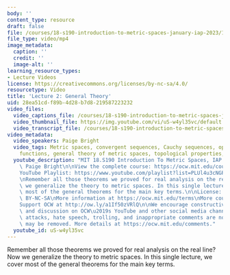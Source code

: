 ```yaml
---
body: ''
content_type: resource
draft: false
file: /courses/18-s190-introduction-to-metric-spaces-january-iap-2023/18s190-lecture-2_360p_16_9.mp4
file_type: video/mp4
image_metadata:
  caption: ''
  credit: ''
  image-alt: ''
learning_resource_types:
- Lecture Videos
license: https://creativecommons.org/licenses/by-nc-sa/4.0/
resourcetype: Video
title: 'Lecture 2: General Theory'
uid: 28ea51cd-f89b-4d28-b7d8-219587223232
video_files:
  video_captions_file: /courses/18-s190-introduction-to-metric-spaces-january-iap-2023/1LSNMR_R8hNIrja0hmgoOOqLgELeW1GMI_transcript.webvtt
  video_thumbnail_file: https://img.youtube.com/vi/uS-w4yl35vc/default.jpg
  video_transcript_file: /courses/18-s190-introduction-to-metric-spaces-january-iap-2023/1LSNMR_R8hNIrja0hmgoOOqLgELeW1GMI_transcript.pdf
video_metadata:
  video_speakers: Paige Bright
  video_tags: Metric spaces, convergent sequences, Cauchy sequences, open sets, continuous
    functions, general theory of metric spaces, topological properties, DubbedWithAloud
  youtube_description: "MIT 18.S190 Introduction To Metric Spaces, IAP 2023\nInstructor:\
    \ Paige Bright\n\nView the complete course: https://ocw.mit.edu/courses/18-s190-introduction-to-metric-spaces-january-iap-2023/\n\
    YouTube Playlist: https://www.youtube.com/playlist?list=PLUl4u3cNGP613ULTyHAqz04niYf722x7S\n\
    \nRemember all those theorems we proved for real analysis on the real line? Now\
    \ we generalize the theory to metric spaces. In this single lecture, we cover\
    \ most of the general theorems for the main key terms.\n\nLicense: Creative Commons\
    \ BY-NC-SA\nMore information at https://ocw.mit.edu/terms\nMore courses at https://ocw.mit.edu\n\
    Support OCW at http://ow.ly/a1If50zVRlQ\n\nWe encourage constructive comments\
    \ and discussion on OCW\u2019s YouTube and other social media channels. Personal\
    \ attacks, hate speech, trolling, and inappropriate comments are not allowed and\
    \ may be removed. More details at https://ocw.mit.edu/comments."
  youtube_id: uS-w4yl35vc
---
```

Remember all those theorems we proved for real analysis on the real line? Now we generalize the theory to metric spaces. In this single lecture, we cover most of the general theorems for the main key terms.